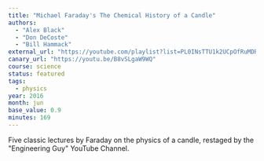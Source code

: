 ```yaml
---
title: "Michael Faraday's The Chemical History of a Candle"
authors:
  - "Alex Black"
  - "Don DeCoste"
  - "Bill Hammack"
external_url: "https://youtube.com/playlist?list=PL0INsTTU1k2UCpOfRuMDR-wlvWkLan1_r"
canary_url: "https://youtu.be/B8vSLgaW9WQ"
course: science
status: featured
tags:
  - physics
year: 2016
month: jun
base_value: 0.9
minutes: 169
---
```


Five classic lectures by Faraday on the physics of a candle, restaged by the "Engineering Guy" YouTube Channel.
